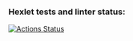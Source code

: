### Hexlet tests and linter status:
[![Actions Status](https://github.com/alromannov/data-analytics-project-100/actions/workflows/hexlet-check.yml/badge.svg)](https://github.com/alromannov/data-analytics-project-100/actions)